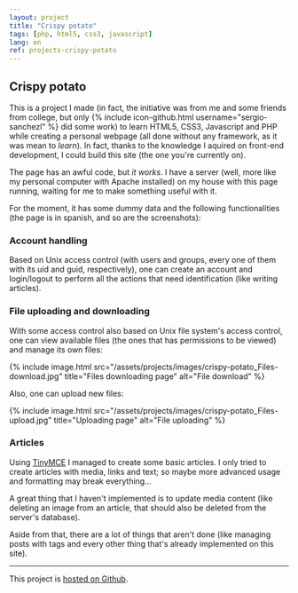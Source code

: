 ```yaml
---
layout: project
title: "Crispy potato"
tags: [php, html5, css3, javascript]
lang: en
ref: projects-crispy-potato
---
```


## Crispy potato

This is a project I made (in fact, the initiative was from me and some friends from
college, but only {% include icon-github.html username="sergio-sanchezl" %} did some
work) to learn HTML5, CSS3, Javascript and PHP while creating a personal webpage (all
done without any framework, as it was mean to _learn_). In fact, thanks to the knowledge
I aquired on front-end development, I could build this site (the one you're currently
on).

The page has an awful code, but _it works_. I have a server (well, more like my personal
computer with Apache installed) on my house with this page running, waiting for me to
make something useful with it.

For the moment, it has some dummy data and the following functionalities (the page is in
spanish, and so are the screenshots):


### Account handling

Based on Unix access control (with users and groups, every one of them with its uid and
guid, respectively), one can create an account and login/logout to perform all the
actions that need identification (like writing articles).


### File uploading and downloading

With some access control also based on Unix file system's access control, one can view
available files (the ones that has permissions to be viewed) and manage its own files:

{% include image.html
	src="/assets/projects/images/crispy-potato_Files-download.jpg"
	title="Files downloading page"
	alt="File download"
%}

Also, one can upload new files:

{% include image.html
	src="/assets/projects/images/crispy-potato_Files-upload.jpg"
	title="Uploading page"
	alt="File uploading"
%}


### Articles

Using [TinyMCE](https://www.tinymce.com/) I managed to create some basic articles. I only
tried to create articles with media, links and text; so maybe more advanced usage and
formatting may break everything...

A great thing that I haven't implemented is to update media content (like deleting an
image from an article, that should also be deleted from the server's database).


Aside from that, there are a lot of things that aren't done (like managing posts with
tags and every other thing that's already implemented on this site).

----

This project is [hosted on Github](https://github.com/Foo-Manroot/Crispy-potato).
